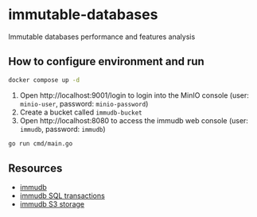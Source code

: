 # immutable-databases

Immutable databases performance and features analysis

## How to configure environment and run

```bash
docker compose up -d
```

1. Open http://localhost:9001/login to login into the MinIO console (user: `minio-user`, password: `minio-password`)
1. Create a bucket called `immudb-bucket`
1. Open http://localhost:8080 to access the immudb web console (user: `immudb`, password: `immudb`)

```bash
go run cmd/main.go
```

## Resources

- [immudb](https://github.com/codenotary/immudb)
- [immudb SQL transactions](https://docs.immudb.io/master/develop/sql/transactions.html)
- [immudb S3 storage](https://docs.immudb.io/master/production/s3-storage.html)
